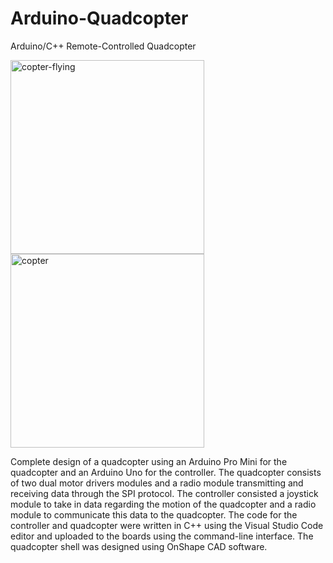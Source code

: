 # Arduino-Quadcopter
Arduino/C++ Remote-Controlled Quadcopter

<img width="310" alt="copter-flying" src="https://user-images.githubusercontent.com/51766769/106367674-5154b880-6312-11eb-8227-fc46f3e0d275.mov"> <img width="310" alt="copter" src="https://user-images.githubusercontent.com/51766769/105914880-f9aa0a80-5ffc-11eb-87cd-71321f8cd9a3.png"> 


Complete design of a quadcopter using an Arduino Pro Mini for the quadcopter and an Arduino Uno for the controller. The quadcopter consists of two dual motor drivers modules and a radio module transmitting and receiving data through the SPI protocol. The controller consisted a joystick module to take in data regarding the motion of the quadcopter and a radio module to communicate this data to the quadcopter. The code for the controller and quadcopter were written in C++ using the Visual Studio Code editor and uploaded to the boards using the command-line interface. The quadcopter shell was designed using OnShape CAD software.
